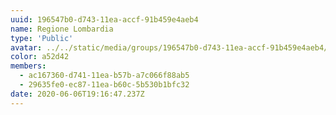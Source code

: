 ```yaml
---
uuid: 196547b0-d743-11ea-accf-91b459e4aeb4
name: Regione Lombardia
type: 'Public'
avatar: ../../static/media/groups/196547b0-d743-11ea-accf-91b459e4aeb4/1200px-flag_of_lombardy_square.svg.png
color: a52d42
members:
  - ac167360-d741-11ea-b57b-a7c066f88ab5
  - 29635fe0-ec87-11ea-b60c-5b530b1bfc32
date: 2020-06-06T19:16:47.237Z
---
```


<!-- <p></p> -->